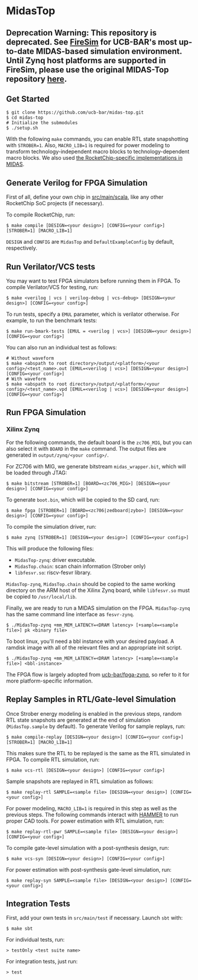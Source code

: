 # MidasTop

## Deprecation Warning: This repository is deprecated. See [FireSim](https://github.com/firesim/firesim) for UCB-BAR's most up-to-date MIDAS-based simulation environment. Until Zynq host platforms are supported in FireSim, please use the original MIDAS-Top repository [here](https://github.com/ucb-bar/midas-top).

## <a name = "start"></a> Get Started

    $ git clone https://github.com/ucb-bar/midas-top.git
    $ cd midas-top
    # Initialize the submodules
    $ ./setup.sh

With the following `make` commands, you can enable RTL state snapshotting with `STROBER=1`. Also, `MACRO_LIB=1` is required for power modeling to transform technology-independent macro blocks to technology-dependent macro blocks. We also used [the RocketChip-specific implementations in MIDAS](https://github.com/ucb-bar/midas-release/tree/release/target-specific/rocketchip).

## <a name = "compile"></a> Generate Verilog for FPGA Simulation

First of all, define your own chip in [src/main/scala](src/main/scala), like any other RocketChip SoC projects (if necessary).

To compile RocketChip, run:

    $ make compile [DESIGN=<your design>] [CONFIG=<your config>] [STROBER=1] [MACRO_LIB=1]

`DESIGN` and `CONFIG` are `MidasTop` and `DefaultExampleConfig` by default, respectively.

## <a name = "emulation"></a> Run Verilator/VCS tests

You may want to test FPGA simulators before running them in FPGA. To compile Verilator/VCS for testing, run:

    $ make <verilog | vcs | verilog-debug | vcs-debug> [DESIGN=<your design>] [CONFIG=<your config>]
    
To run tests, specify a `EMUL` parameter, which is verilator otherwise. For example, to run the benchmark tests:
    
    $ make run-bmark-tests [EMUL = <verilog | vcs>] [DESIGN=<your design>] [CONFIG=<your config>]
    
You can also run an individual test as follows:

    # Without waveform
    $ make <abspath to root directory>/output/<platform>/<your config>/<test_name>.out [EMUL=<verilog | vcs>] [DESIGN=<your design>] [CONFIG=<your config>]
    # With waveform
    $ make <abspath to root directory>/output/<platform>/<your config>/<test_name>.vpd [EMUL=<verilog | vcs>] [DESIGN=<your design>] [CONFIG=<your config>]
 
## <a name = "fpga"></a> Run FPGA Simulation

### Xilinx Zynq

For the following commands, the default board is the `zc706_MIG`, but you can also select it with `BOARD` in the `make` command. The output files are generated in `output/zynq/<your config>/`.

For ZC706 with MIG, we generate bitstream `midas_wrapper.bit`, which will be loaded through JTAG:

    $ make bitstream [STROBER=1] [BOARD=<zc706_MIG>] [DESIGN=<your design>] [CONFIG=<your config>]

To generate `boot.bin`, which will be copied to the SD card, run:

    $ make fpga [STROBER=1] [BOARD=<zc706|zedboard|zybo>] [DESIGN=<your design>] [CONFIG=<your config>]

To compile the simulation driver, run:

    $ make zynq [STROBER=1] [DESIGN=<your design>] [CONFIG=<your config>]

This will produce the following files:
* `MidasTop-zynq`: driver executable.
* `MidasTop.chain`: scan chain information (Strober only)
* `libfesvr.so`: riscv-fesvr library.

`MidasTop-zynq`, `MidasTop.chain` should be copied to the same working directory on the ARM host of the Xilinx Zynq board, while `libfesvr.so` must be copied to `/usr/local/lib`.

Finally, we are ready to run a MIDAS simulation on the FPGA. `MidasTop-zynq` has the same command line interface as `fesvr-zynq`.

    $ ./MidasTop-zynq +mm_MEM_LATENCY=<DRAM latency> [+sample=<sample file>] pk <binary file>

To boot linux, you'll need a bbl instance with your desired payload. A ramdisk image with all of the relevant files and an appropriate init script.

    $ ./MidasTop-zynq +mm_MEM_LATENCY=<DRAM latency> [+sample=<sample file>] <bbl-instance>

The FPGA flow is largely adopted from [ucb-bar/fpga-zynq](https://github.com/ucb-bar/fpga-zynq.git), so refer to it for more platform-specific information.

## <a name = "replay"></a> Replay Samples in RTL/Gate-level Simulation

Once Strober energy modeling is enabled in the previous steps, random RTL state snapshots are generated at the end of simulation (`MidasTop.sample` by default). To generate Verilog for sample replays, run:

    $ make compile-replay [DESIGN=<your design>] [CONFIG=<your config>] [STROBER=1] [MACRO_LIB=1]
    
This makes sure the RTL to be replayed is the same as the RTL simulated in FPGA. To compile RTL simulation, run:

    $ make vcs-rtl [DESIGN=<your design>] [CONFIG=<your config>]
    
Sample snapshots are replayed in RTL simulation as follows:

    $ make replay-rtl SAMPLE=<sample file> [DESIGN=<your design>] [CONFIG=<your config>]

For power modeling, `MACRO_LIB=1` is required in this step as well as the previous steps. The following commands interact with [HAMMER](https://github.com/ucb-bar/hammer.git) to run proper CAD tools. For power estimation with RTL simulation, run:

    $ make replay-rtl-pwr SAMPLE=<sample file> [DESIGN=<your design>] [CONFIG=<your config>]
    
To compile gate-level simulation with a post-synthesis design, run:

    $ make vcs-syn [DESIGN=<your design>] [CONFIG=<your config>]
    
For power estimation with post-synthesis gate-level simulation, run:

    $ make replay-syn SAMPLE=<sample file> [DESIGN=<your design>] [CONFIG=<your config>]
    
## <a name = "integration"></a> Integration Tests
First, add your own tests in `src/main/test` if necessary. Launch `sbt` with:

    $ make sbt
    
For individual tests, run:

    > testOnly <test suite name>
    
For integration tests, just run:

    > test

